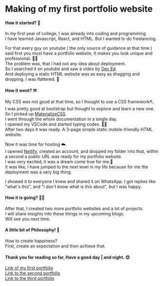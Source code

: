 # Making of my first portfolio website

#### How it started? 🤔

In my first year of college, I was already into coding and programming.  
I have learned Javascript, React, and HTML. But I wanted to do freelancing.

For that every guy on youtube ( the only source of guidance at that time ) said first you must have a portfolio website, It makes you look unique and professional. 👨‍💼  
The problem was, that I had not any idea about deployment.  
So I searched it on youtube and saw a video by [Dev Ed](https://twitter.com/developedbyed).  
And deploying a static HTML website was as easy as dragging and dropping. I was flattered. 🤗

#### How it went? ⚒️

My CSS was not good at that time, so I thought to use a CSS framework⛏️.  
I was pretty good at bootstrap but thought to explore and learn a new one.  
So I picked up [MaterializeCSS](https://materializecss.com).  
I went through the whole documentation in a single day.  
I opened my VSCode and started typing codes. 🧑‍💻  
After two days it was ready. A 3-page simple static mobile-friendly HTML website.

Now it was time for hosting ☁️.  
I opened [Netlify](https://www.netlify.com/), created an account, and dropped my folder into that, within a second a public URL was ready for my portfolio website.  
I was very excited, it was a dream come true for me.🔮  
It was like, I have jumped to the next level in my life because for me the deployment was a very big thing.

I showed it to everyone I knew and shared it on WhatsApp. I got replies like "what's this", and "I don't know what is this about", but I was happy.

#### How it is going? 🚶‍♂️

After that, I created two more portfolio websites and a lot of projects.  
I will share insights into these things in my upcoming blogs.  
Will see you next time.

#### A little bit of Philosophy! 📖

How to create happiness?  
First, create an expectation and then achieve that.

#### Thank you for reading so far, Have a good day | and night. 😊

[Link of my first portfolio](https://compassionate-mccarthy-aacaae.netlify.app/index.html)  
[Link to the second portfolio](https://portfolio-2-nine.vercel.app/)  
[Link to the third portfolio](https://ahmad-raza.vercel.app/)